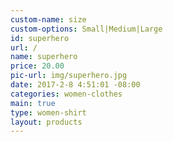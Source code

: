```yaml
---
custom-name: size
custom-options: Small|Medium|Large
id: superhero
url: /
name: superhero
price: 20.00
pic-url: img/superhero.jpg
date: 2017-2-8 4:51:01 -08:00
categories: women-clothes
main: true
type: women-shirt
layout: products
---
```

